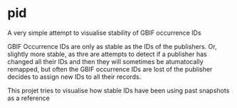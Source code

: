 # pid
A very simple attempt to visualise stability of GBIF occurrence IDs 

GBIF Occurrence IDs are only as stable as the IDs of the publishers. Or, slightly more stable, as thre are attempts to detect if a publisher has changed all their IDs and then they will sometimes be atumatocally remapped, but often the GBIF occurrence IDs are lost of the publisher decides to assign new IDs to all their records.

This projet tries to visualise how stable IDs have been using past snapshots as a reference
